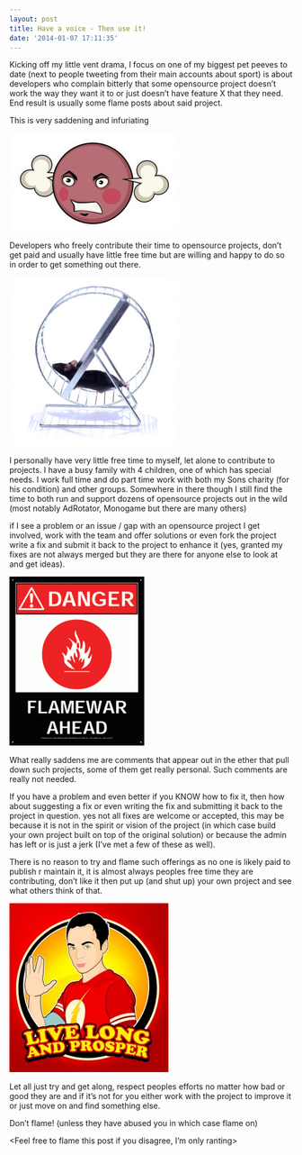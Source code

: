 ```yaml
---
layout: post
title: Have a voice - Then use it!
date: '2014-01-07 17:11:35'
---
```


Kicking off my little vent drama, I focus on one of my biggest pet peeves to date (next to people tweeting from their main accounts about sport) is about developers who complain bitterly that some opensource project doesn’t work the way they want it to or just doesn’t have feature X that they need.  End result is usually some flame posts about said project.

This is very saddening and infuriating

[![6a00e55185411c88330120a558fe8a970c](/assets/img/wordpress/2014/01/6a00e55185411c88330120a558fe8a970c-300x174.jpg)](/assets/img/wordpress/2014/01/6a00e55185411c88330120a558fe8a970c.jpg)

Developers who freely contribute their time to opensource projects, don’t get paid and usually have little free time but are willing and happy to do so in order to get something out there.

[![little mouse on an exercise wheel](/assets/img/wordpress/2014/01/Hamster-wheel-300x300.jpg)](/assets/img/wordpress/2014/01/Hamster-wheel.jpg)

I personally have very little free time to myself, let alone to contribute to projects.  I have a busy family with 4 children, one of which has special needs. I work full time and do part time work with both my Sons charity (for his condition) and other groups. Somewhere in there though I still find the time to both run and support dozens of opensource projects out in the wild (most notably AdRotator, Monogame but there are many others)

if I see a problem or an issue / gap with an opensource project I get involved, work with the team and offer solutions or even fork the project write a fix and submit it back to the project to enhance it (yes, granted my fixes are not always merged but they are there for anyone else to look at and get ideas).

[![FLAMEWAR](/assets/img/wordpress/2014/01/FLAMEWAR-240x300.gif)](/assets/img/wordpress/2014/01/FLAMEWAR.gif)

What really saddens me are comments that appear out in the ether that pull down such projects, some of them get really personal.  Such comments are really not needed.

If you have a problem and even better if you KNOW how to fix it, then how about suggesting a fix or even writing the fix and submitting it back to the project in question.  yes not all fixes are welcome or accepted, this may be because it is not in the spirit or vision of the project (in which case build your own project built on top of the original solution) or because the admin has left or is just a jerk (I’ve met a few of these as well).

There is no reason to try and flame such offerings as no one is likely paid to publish r maintain it, it is almost always peoples free time they are contributing, don’t like it then put up (and shut up) your own project and see what others think of that.

[![Live-Long-and-Prosper-the-big-bang-theory-14056584-969-1024](/assets/img/wordpress/2014/01/Live-Long-and-Prosper-the-big-bang-theory-14056584-969-1024-283x300.jpg)](/assets/img/wordpress/2014/01/Live-Long-and-Prosper-the-big-bang-theory-14056584-969-1024.jpg)

Let all just try and get along, respect peoples efforts no matter how bad or good they are and if it’s not for you either work with the project to improve it or just move on and find something else.

Don’t flame! (unless they have abused you in which case flame on)

\<Feel free to flame this post if you disagree, I’m only ranting\>

